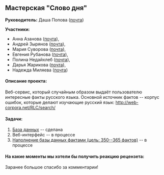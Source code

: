 ## Мастерская "Слово дня"

**Руководитель:** Даша Попова ([почта](mailto:daschapopowa@gmail.com))

**Участники:**
* Анна Азанова ([почта](mailto:azanovaas98@gmail.com)), 
* Андрей Зырянов ([почта](mailto:zyryanov.andrew@gmail.com)),
* Мария Суворова ([почта](mailto:brouhahaha@yandex.ru)), 
* Евгения Рубанова ([почта](mailto:ejouny.ewg@gmail.com)),
* Полина Недайхлеб ([почта](mailto:n.19polya@mail.ru)),
* Дарья Жарикова ([почта](mailto:dariajarikovaa@gmail.com)),
* Надежда Миляева ([почта](mailto:milyaeva.nadia@gmail.com))

#### Описание проекта:

Веб-сервис, который случайным образом выдаёт пользователю интересные факты русского языка. Основной источник фактов -- корпус ошибок, которые делают изучающие русский язык: http://web-corpora.net/RLC/search/

#### Задачи:

1. <a href="./Database.ipynb">База данных</a> -- сделана
2. Веб-интерфейс -- в процессе
3. <a href="./Entries.md">Наполнение базы данных фактами (цель: 350--365 фактов)</a> -- в процессе

#### На какие моменты мы хотели бы получить реакцию рецензета:



Заранее большое спасибо за комментарии!
